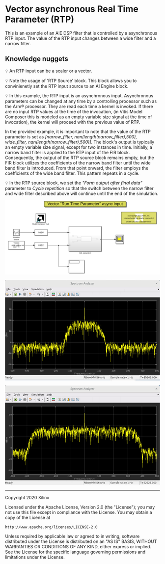 # Vector asynchronous Real Time Parameter (RTP)
This is an example of an AIE DSP filter that is controlled by a asynchronous RTP input. The value of the RTP input changes between a wide filter and a narrow filter.

## Knowledge nuggets
:bulb: An RTP input can be a scaler or a vector.

:bulb: Note the usage of 'RTP Source' block. This block allows you to convinienetly set the RTP input source to an AI Engine block.

:bulb: In this example, the RTP input is an asynchronous input. Asynchronous parameters can be changed at any time by a controlling processor such as the Arm® processor. They are read each time a kernel is invoked. If there are no input RTP values at the time of the invocation, (in Vitis Model Composer this is modeled as an empty variable size signal at the time of invocation), the kernel will proceed with the previous value of RTP. 

In the provided example, it is important to note that the value of the RTP parameter is set as _[narrow_filter, nan(length(narrow_filter),500), wide_filter, nan(length(narrow_filter),500)]_. The block's output is typically an empty variable size signal, except for two instances in time. Initially, a narrow band filter is applied to the RTP input of the FIR block. Consequently, the output of the RTP source block remains empty, but the FIR block utilizes the coefficients of the narrow band filter until the wide band filter is introduced. From that point onward, the filter employs the coefficients of the wide band filter. This pattern repeats in a cycle. 

:bulb: In the RTP source block, we set the _"Form output after final data"_ parameter to _Cycle repetition_ so that the switch between the narrow filter and wide filter described above will continue until the end of the simulation. 


![](images/screen_shot.PNG)

![](images/out_narrow.PNG)

![](images/out_wide.PNG)

------------
Copyright 2020 Xilinx

Licensed under the Apache License, Version 2.0 (the "License");
you may not use this file except in compliance with the License.
You may obtain a copy of the License at

    http://www.apache.org/licenses/LICENSE-2.0

Unless required by applicable law or agreed to in writing, software
distributed under the License is distributed on an "AS IS" BASIS,
WITHOUT WARRANTIES OR CONDITIONS OF ANY KIND, either express or implied.
See the License for the specific language governing permissions and
limitations under the License.
